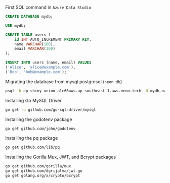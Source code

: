First SQL command in `Azure Data Studio`

```sql
CREATE DATABASE mydb;

USE mydb;

CREATE TABLE users (
    id INT AUTO_INCREMENT PRIMARY KEY,
    name VARCHAR(100),
    email VARCHAR(100)
);

INSERT INTO users (name, email) VALUES
('Alice', 'alice@example.com'),
('Bob', 'bob@example.com');
```

Migrating the database from mysql postgresql (`neon db`)

```bash
psql -h ep-shiny-union-a1c66ows.ap-southeast-1.aws.neon.tech -U mydb_owner -d mydb -f backup.sql
```

Installing Go MySQL Driver

```bash
go get -u github.com/go-sql-driver/mysql
```

Installing the godotenv package

```bash
go get github.com/joho/godotenv
```

Installing the pq package

```bash
go get github.com/lib/pq
```

Installing the Gorilla Mux, JWT, and Bcrypt packages

```bash
go get github.com/gorilla/mux
go get github.com/dgrijalva/jwt-go
go get golang.org/x/crypto/bcrypt
```
